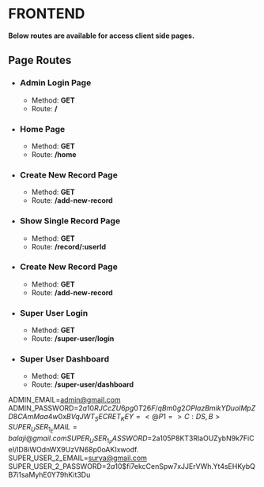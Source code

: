 # FRONTEND
**Below routes are available for access client side pages.**

## Page Routes
  - ### **Admin Login Page**
    - Method: **GET**
    - Route: **/**
  - ### **Home Page**
    - Method: **GET**
    - Route: **/home**
  - ### **Create New Record Page**
    - Method: **GET**
    - Route: **/add-new-record**
  - ### **Show Single Record Page**
    - Method: **GET**
    - Route: **/record/:userId**
  - ### **Create New Record Page**
    - Method: **GET**
    - Route: **/add-new-record**
  - ### **Super User Login**
    - Method: **GET**
    - Route: **/super-user/login**
  - ### **Super User Dashboard**
    - Method: **GET**
    - Route: **/super-user/dashboard**


ADMIN_EMAIL=admin@gmail.com
ADMIN_PASSWORD=$2a$10$RJCcZU6pg0T26F/qBm0g2OPlazBmikYDuolMpZD8CAmMaa4w0xBVq
JWT_SECRET_KEY=<@P1=>C:{DS,B}>
SUPER_USER_1_EMAIL=balaji@gmail.com
SUPER_USER_1_PASSWORD=$2a$10$5P8KT3RlaOUZybN9k7FiCeI/ID8iWOdnWX9UzVN68p0oAKIxwodf.
SUPER_USER_2_EMAIL=surya@gmail.com
SUPER_USER_2_PASSWORD=$2a$10$fi7ekcCenSpw7xJJErVWh.Yt4sEHKybQB7i1saMyhE0Y79hKit3Du
